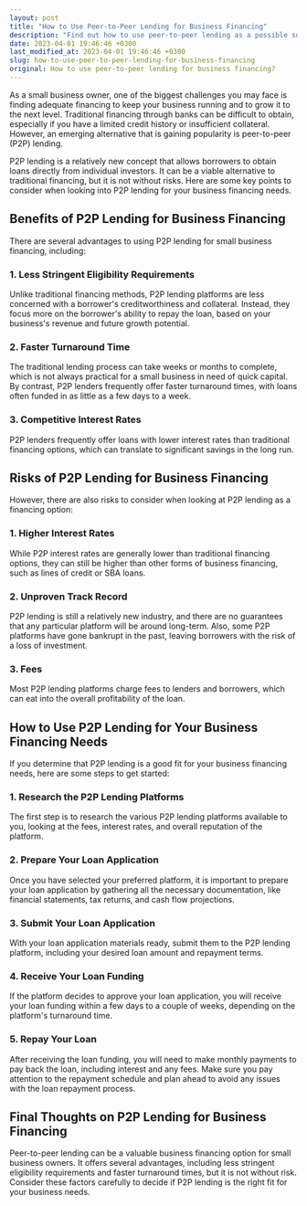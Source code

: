 ```yaml
---
layout: post
title: "How to Use Peer-to-Peer Lending for Business Financing"
description: "Find out how to use peer-to-peer lending as a possible solution for financing your small business, including benefits and risks to be aware of."
date: 2023-04-01 19:46:46 +0300
last_modified_at: 2023-04-01 19:46:46 +0300
slug: how-to-use-peer-to-peer-lending-for-business-financing
original: How to use peer-to-peer lending for business financing?
---
```

As a small business owner, one of the biggest challenges you may face is finding adequate financing to keep your business running and to grow it to the next level. Traditional financing through banks can be difficult to obtain, especially if you have a limited credit history or insufficient collateral. However, an emerging alternative that is gaining popularity is peer-to-peer (P2P) lending.

P2P lending is a relatively new concept that allows borrowers to obtain loans directly from individual investors. It can be a viable alternative to traditional financing, but it is not without risks. Here are some key points to consider when looking into P2P lending for your business financing needs.

## Benefits of P2P Lending for Business Financing

There are several advantages to using P2P lending for small business financing, including:

### 1. Less Stringent Eligibility Requirements

Unlike traditional financing methods, P2P lending platforms are less concerned with a borrower's creditworthiness and collateral. Instead, they focus more on the borrower's ability to repay the loan, based on your business's revenue and future growth potential.

### 2. Faster Turnaround Time

The traditional lending process can take weeks or months to complete, which is not always practical for a small business in need of quick capital. By contrast, P2P lenders frequently offer faster turnaround times, with loans often funded in as little as a few days to a week.

### 3. Competitive Interest Rates

P2P lenders frequently offer loans with lower interest rates than traditional financing options, which can translate to significant savings in the long run.

## Risks of P2P Lending for Business Financing

However, there are also risks to consider when looking at P2P lending as a financing option:

### 1. Higher Interest Rates

While P2P interest rates are generally lower than traditional financing options, they can still be higher than other forms of business financing, such as lines of credit or SBA loans.

### 2. Unproven Track Record

P2P lending is still a relatively new industry, and there are no guarantees that any particular platform will be around long-term. Also, some P2P platforms have gone bankrupt in the past, leaving borrowers with the risk of a loss of investment.

### 3. Fees

Most P2P lending platforms charge fees to lenders and borrowers, which can eat into the overall profitability of the loan.

## How to Use P2P Lending for Your Business Financing Needs

If you determine that P2P lending is a good fit for your business financing needs, here are some steps to get started:

### 1. Research the P2P Lending Platforms

The first step is to research the various P2P lending platforms available to you, looking at the fees, interest rates, and overall reputation of the platform.

### 2. Prepare Your Loan Application

Once you have selected your preferred platform, it is important to prepare your loan application by gathering all the necessary documentation, like financial statements, tax returns, and cash flow projections.

### 3. Submit Your Loan Application

With your loan application materials ready, submit them to the P2P lending platform, including your desired loan amount and repayment terms.

### 4. Receive Your Loan Funding

If the platform decides to approve your loan application, you will receive your loan funding within a few days to a couple of weeks, depending on the platform's turnaround time.

### 5. Repay Your Loan

After receiving the loan funding, you will need to make monthly payments to pay back the loan, including interest and any fees. Make sure you pay attention to the repayment schedule and plan ahead to avoid any issues with the loan repayment process.

## Final Thoughts on P2P Lending for Business Financing

Peer-to-peer lending can be a valuable business financing option for small business owners. It offers several advantages, including less stringent eligibility requirements and faster turnaround times, but it is not without risk. Consider these factors carefully to decide if P2P lending is the right fit for your business needs.